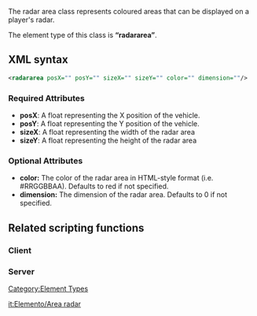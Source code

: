 The radar area class represents coloured areas that can be displayed on a player's radar.

The element type of this class is **“radararea”**.

XML syntax
----------

``` xml
<radararea posX="" posY="" sizeX="" sizeY="" color="" dimension=""/>
```

### Required Attributes

-   **posX**: A float representing the X position of the vehicle.
-   **posY**: A float representing the Y position of the vehicle.
-   **sizeX**: A float representing the width of the radar area
-   **sizeY**: A float representing the height of the radar area

### Optional Attributes

-   **color:** The color of the radar area in HTML-style format (i.e. \#RRGGBBAA). Defaults to red if not specified.
-   **dimension:** The dimension of the radar area. Defaults to 0 if not specified.

Related scripting functions
---------------------------

### Client

### Server

[Category:Element Types](/Category:Element_Types.md "wikilink")

[it:Elemento/Area radar](/it:Elemento/Area_radar.md "wikilink")
